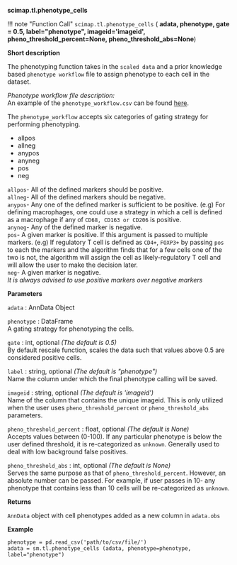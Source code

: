 **scimap.tl.phenotype_cells**

!!! note "Function Call"
    `scimap.tl.phenotype_cells` (
      **adata,
      phenotype,
      gate = 0.5,
      label="phenotype",
      imageid='imageid',
      pheno_threshold_percent=None,
      pheno_threshold_abs=None**)

**Short description**

The phenotyping function takes in the `scaled data` and a prior knowledge based `phenotype workflow` file to assign phenotype to each cell in the dataset.

*Phenotype workflow file description:*  
An example of the `phenotype_workflow.csv` can be found [here](https://github.com/ajitjohnson/scimap/blob/master/scimap/tests/_data/phenotype_workflow.csv).  

The `phenotype_workflow` accepts six categories of gating strategy for performing phenotyping.

- allpos
- allneg
- anypos
- anyneg
- pos
- neg

`allpos`- All of the defined markers should be positive.  
`allneg`- All of the defined markers should be negative.  
`anypos`- Any one of the defined marker is sufficient to be positive. (e.g) For defining macrophages, one could use a strategy in which a cell is defined as a macrophage if any of `CD68, CD163 or CD206` is positive.  
`anyneg`- Any of the defined marker is negative.  
`pos`- A given marker is positive. If this argument is passed to multiple markers. (e.g) If regulatory T cell is defined as `CD4+`, `FOXP3+` by passing `pos` to each the markers and the algorithm finds that for a few cells one of the two is not, the algorithm will assign the cell as likely-regulatory T cell and will allow the user to make the decision later.  
`neg`- A given marker is negative.  
*It is always advised to use positive markers over negative markers*  

**Parameters**

`adata` : AnnData Object  

`phenotype` : DataFrame  
A gating strategy for phenotyping the cells.  

`gate` : int, optional *(The default is 0.5)*  
By default rescale function, scales the data such that values above 0.5 are considered positive cells.  

`label` : string, optional *(The default is "phenotype")*  
Name the column under which the final phenotype calling will be saved.  

`imageid` : string, optional *(The default is 'imageid')*  
Name of the column that contains the unique imageid. This is only utilized when the user uses `pheno_threshold_percent` or `pheno_threshold_abs` parameters.  

`pheno_threshold_percent` : float, optional *(The default is None)*  
Accepts values between (0-100). If any particular phenotype is below the user defined threshold, it is re-categorized as `unknown`. Generally used to deal with low background false positives.  

`pheno_threshold_abs` : int, optional *(The default is None)*  
Serves the same purpose as that of `pheno_threshold_percent`. However, an absolute number can be passed. For example, if user passes in 10- any phenotype that contains less than 10 cells will be re-categorized as `unknown`.  

**Returns**

`AnnData` object with cell phenotypes added as a new column in `adata.obs`

**Example**

```
phenotype = pd.read_csv('path/to/csv/file/')
adata = sm.tl.phenotype_cells (adata, phenotype=phenotype, label="phenotype")
```
